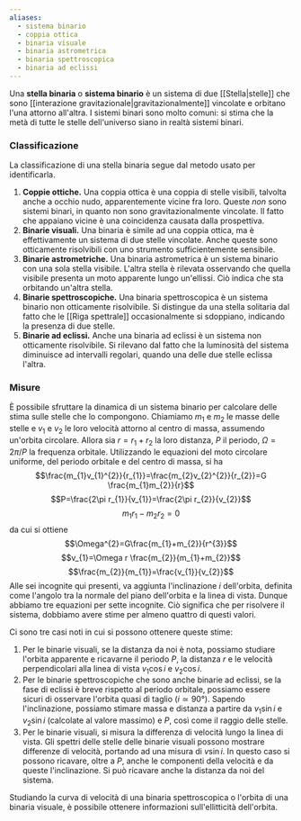 ```yaml
---
aliases:
  - sistema binario
  - coppia ottica
  - binaria visuale
  - binaria astrometrica
  - binaria spettroscopica
  - binaria ad eclissi
---
```

Una **stella binaria** o **sistema binario** è un sistema di due [[Stella|stelle]] che sono [[interazione gravitazionale|gravitazionalmente]] vincolate e orbitano l'una attorno all'altra. I sistemi binari sono molto comuni: si stima che la metà di tutte le stelle dell'universo siano in realtà sistemi binari.
### Classificazione
La classificazione di una stella binaria segue dal metodo usato per identificarla.
1. **Coppie ottiche.** Una coppia ottica è una coppia di stelle visibili, talvolta anche a occhio nudo, apparentemente vicine fra loro. Queste *non* sono sistemi binari, in quanto non sono gravitazionalmente vincolate. Il fatto che appaiano vicine è una coincidenza causata dalla prospettiva.
2. **Binarie visuali.** Una binaria è simile ad una coppia ottica, ma è effettivamente un sistema di due stelle vincolate. Anche queste sono otticamente risolvibili con uno strumento sufficientemente sensibile.
3. **Binarie astrometriche.** Una binaria astrometrica è un sistema binario con una sola stella visibile. L'altra stella è rilevata osservando che quella visibile presenta un moto apparente lungo un'ellissi. Ciò indica che sta orbitando un'altra stella.
4. **Binarie spettroscopiche.** Una binaria spettroscopica è un sistema binario non otticamente risolvibile. Si distingue da una stella solitaria dal fatto che le [[Riga spettrale]] occasionalmente si sdoppiano, indicando la presenza di due stelle.
5. **Binarie ad eclissi.** Anche una binaria ad eclissi è un sistema non otticamente risolvibile. Si rilevano dal fatto che la luminosità del sistema diminuisce ad intervalli regolari, quando una delle due stelle eclissa l'altra.
### Misure
È possibile sfruttare la dinamica di un sistema binario per calcolare delle stima sulle stelle che lo compongono. Chiamiamo $m_{1}$ e $m_{2}$ le masse delle stelle e $v_{1}$ e $v_{2}$ le loro velocità attorno al centro di massa, assumendo un'orbita circolare. Allora sia $r=r_{1}+r_{2}$ la loro distanza, $P$ il periodo, $\Omega=2\pi/P$ la frequenza orbitale. Utilizzando le equazioni del moto circolare uniforme, del periodo orbitale e del centro di massa, si ha
$$\frac{m_{1}v_{1}^{2}}{r_{1}}=\frac{m_{2}v_{2}^{2}}{r_{2}}=G \frac{m_{1}m_{2}}{r}$$
$$P=\frac{2\pi r_{1}}{v_{1}}=\frac{2\pi r_{2}}{v_{2}}$$
$$m_{1}r_{1}-m_{2}r_{2}=0$$
da cui si ottiene
$$\Omega^{2}=G\frac{m_{1}+m_{2}}{r^{3}}$$
$$v_{1}=\Omega r \frac{m_{2}}{m_{1}+m_{2}}$$
$$\frac{m_{2}}{m_{1}}=\frac{v_{1}}{v_{2}}$$
Alle sei incognite qui presenti, va aggiunta l'inclinazione $i$ dell'orbita, definita come l'angolo tra la normale del piano dell'orbita e la linea di vista. Dunque abbiamo tre equazioni per sette incognite. Ciò significa che per risolvere il sistema, dobbiamo avere stime per almeno quattro di questi valori.

Ci sono tre casi noti in cui si possono ottenere queste stime:
1. Per le binarie visuali, se la distanza da noi è nota, possiamo studiare l'orbita apparente e ricavarne il periodo $P$, la distanza $r$ e le velocità perpendicolari alla linea di vista $v_{1}\cos i$ e $v_{2}\cos i$.
2. Per le binarie spettroscopiche che sono anche binarie ad eclissi, se la fase di eclissi è breve rispetto al periodo orbitale, possiamo essere sicuri di osservare l'orbita quasi di taglio ($i\simeq90°$). Sapendo l'inclinazione, possiamo stimare massa e distanza a partire da $v_{1}\sin i$ e $v_{2}\sin i$ (calcolate al valore massimo) e $P$, così come il raggio delle stelle.
3. Per le binarie visuali, si misura la differenza di velocità lungo la linea di vista. Gli spettri delle stelle delle binarie visuali possono mostrare differenze di velocità, portando ad una misura di $v\sin i$. In questo caso si possono ricavare, oltre a $P$, anche le componenti della velocità e da queste l'inclinazione. Si può ricavare anche la distanza da noi del sistema.

Studiando la curva di velocità di una binaria spettroscopica o l'orbita di una binaria visuale, è possibile ottenere informazioni sull'ellitticità dell'orbita.